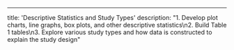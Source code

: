 ---
title: 'Descriptive Statistics and Study Types'
description: "1. Develop plot charts, line graphs, box plots, and other descriptive statistics\n2. Build Table 1 tables\n3. Explore various study types and how data is constructed to explain the study design"
